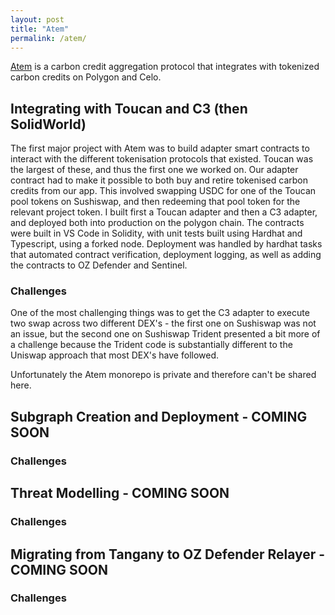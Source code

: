 ```yaml
---
layout: post
title: "Atem"
permalink: /atem/
---
```

[Atem](https://app.atem.earth/) is a carbon credit aggregation protocol that integrates with tokenized carbon credits on Polygon and Celo. 

## Integrating with Toucan and C3 (then SolidWorld)
The first major project with Atem was to build adapter smart contracts to interact with the different tokenisation protocols that existed. Toucan was the largest of these, and thus the first one we worked on. Our adapter contract had to make it possible to both buy and retire tokenised carbon credits from our app. This involved swapping USDC for one of the Toucan pool tokens on Sushiswap, and then redeeming that pool token for the relevant project token.
I built first a Toucan adapter and then a C3 adapter, and deployed both into production on the polygon chain. The contracts were built in VS Code in Solidity, with unit tests built using Hardhat and Typescript, using a forked node. Deployment was handled by hardhat tasks that automated contract verification, deployment logging, as well as adding the contracts to OZ Defender and Sentinel.
### Challenges
One of the most challenging things was to get the C3 adapter to execute two swap across two different DEX's - the first one on Sushiswap was not an issue, but the second one on Sushiswap Trident presented a bit more of a challenge because the Trident code is substantially different to the Uniswap approach that most DEX's have followed. 

Unfortunately the Atem monorepo is private and therefore can't be shared here.

## Subgraph Creation and Deployment - COMING SOON

### Challenges

## Threat Modelling - COMING SOON

### Challenges

## Migrating from Tangany to OZ Defender Relayer - COMING SOON

### Challenges

